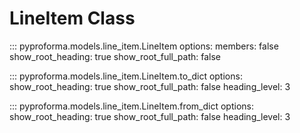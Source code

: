 # LineItem Class

::: pyproforma.models.line_item.LineItem
    options:
      members: false
      show_root_heading: true
      show_root_full_path: false

::: pyproforma.models.line_item.LineItem.to_dict
    options:
      show_root_heading: true
      show_root_full_path: false
      heading_level: 3

::: pyproforma.models.line_item.LineItem.from_dict
    options:
      show_root_heading: true
      show_root_full_path: false
      heading_level: 3

